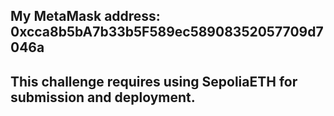 ## My MetaMask address: 0xcca8b5bA7b33b5F589ec58908352057709d7046a
## This challenge requires using SepoliaETH for submission and deployment.
